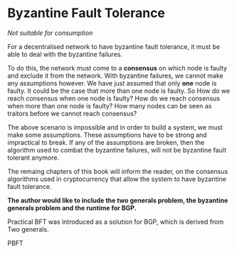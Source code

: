 # Byzantine Fault Tolerance

_Not suitable for consumption_

For a decentralised network to have byzantine fault tolerance, it must be able to deal with the byzantine failures.

To do this, the network must come to a **consensus** on which node is faulty and exclude it from the network. With byzantine failures, we cannot make any assumptions however. We have just assumed that only **one** node is faulty. It could be the case that more than one node is faulty. So How do we reach consensus when one node is faulty? How do we reach consensus when more than one node is faulty? How many nodes can be seen as traitors before we cannot reach consensus?

The above scenario is impossible and in order to build a system, we must make some assumptions. These assumptions have to be strong and impractical to break. If any of the assumptions are broken, then the algorithm used to combat the byzantine failures, will not be byzantine fault tolerant anymore.

The remaing chapters of this book will inform the reader, on the consensus algorithms used in cryptocurrency that allow the system to have byzantine fault tolerance.

**The author would like to include the two generals problem, the byzantine generals problem and the runtime for BGP.**

Practical BFT was introduced as a solution for BGP, which is derived from Two generals.

PBFT

